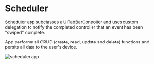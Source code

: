 # Scheduler

Scheduler app subclasses a UITabBarController and uses custom delegation to notify the completed controller that an event has been "swiped" complete.

App performs all CRUD (create, read, update and delete) functions and persits all data to the user's device. 

![scheduler app](Assets/custom-delegation.gif)
